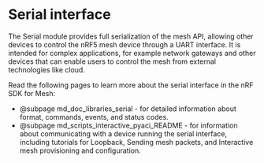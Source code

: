 # Serial interface

The Serial module provides full serialization of the mesh API, allowing other devices to control
the nRF5 mesh device through a UART interface. It is intended for complex applications,
for example network gateways and other devices that can enable users to control the mesh
from external technologies like cloud.

Read the following pages to learn more about the serial interface in the nRF SDK for Mesh:

* @subpage md_doc_libraries_serial - for detailed information about format, commands, events,
and status codes. 
* @subpage md_scripts_interactive_pyaci_README - for information about communicating with a device
running the serial interface, including tutorials for Loopback, Sending mesh packets,
and Interactive mesh provisioning and configuration.
